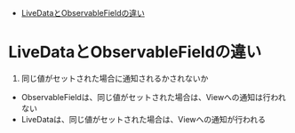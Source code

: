 <!-- TOC depthFrom:1 depthTo:6 withLinks:1 updateOnSave:1 orderedList:0 -->

- [LiveDataとObservableFieldの違い](#livedataとobservablefieldの違い)

<!-- /TOC -->


# LiveDataとObservableFieldの違い

1. 同じ値がセットされた場合に通知されるかされないか
  - ObservableFieldは、同じ値がセットされた場合は、Viewへの通知は行われない
  - LiveDataは、同じ値がセットされた場合は、Viewへの通知が行われる

